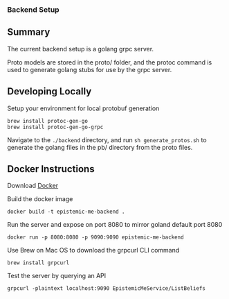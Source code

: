 ### Backend Setup

## Summary

The current backend setup is a golang grpc server. 

Proto models are stored in the proto/ folder, and the protoc command is used to generate golang stubs for use by the grpc server. 

## Developing Locally

Setup your environment for local protobuf generation

```
brew install protoc-gen-go
brew install protoc-gen-go-grpc
```

Navigate to the `./backend` directory, and run `sh generate_protos.sh` to generate the golang files in the pb/ directory from the
proto files. 

## Docker Instructions

Download [Docker](https://www.docker.com/products/docker-desktop/)

Build the docker image

`docker build -t epistemic-me-backend .`

Run the server and expose on port 8080 to mirror goland default port 8080

`docker run -p 8080:8080 -p 9090:9090 epistemic-me-backend`

Use Brew on Mac OS to download the grpcurl CLI command

`brew install grpcurl`

Test the server by querying an API

`grpcurl -plaintext localhost:9090 EpistemicMeService/ListBeliefs`
